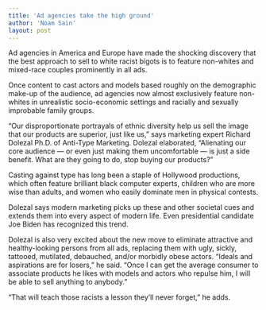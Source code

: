 ```yaml
---
title: 'Ad agencies take the high ground'
author: 'Noam Sain'
layout: post
---
```


Ad agencies in America and Europe have made the shocking discovery that the best approach to sell to white racist bigots is to feature non-whites and mixed-race couples prominently in all ads.

Once content to cast actors and models based roughly on the demographic make-up of the audience, ad agencies now almost exclusively feature non-whites in unrealistic socio-economic settings and racially and sexually improbable family groups.

“Our disproportionate portrayals of ethnic diversity help us sell the image that our products are superior, just like us,” says marketing expert Richard Dolezal Ph.D. of Anti-Type Marketing. Dolezal elaborated, “Alienating our core audience — or even just making them uncomfortable — is just a side benefit. What are they going to do, stop buying our products?”

Casting against type has long been a staple of Hollywood productions, which often feature brilliant black computer experts, children who are more wise than adults, and women who easily dominate men in physical contests.

Dolezal says modern marketing picks up these and other societal cues and extends them into every aspect of modern life. Even presidential candidate Joe Biden has recognized this trend.

Dolezal is also very excited about the new move to eliminate attractive and healthy-looking persons from all ads, replacing them with ugly, sickly, tattooed, mutilated, debauched, and/or morbidly obese actors. “Ideals and aspirations are for losers,” he said. “Once I can get the average consumer to associate products he likes with models and actors who repulse him, I will be able to sell anything to anybody.”

“That will teach those racists a lesson they’ll never forget,” he adds.